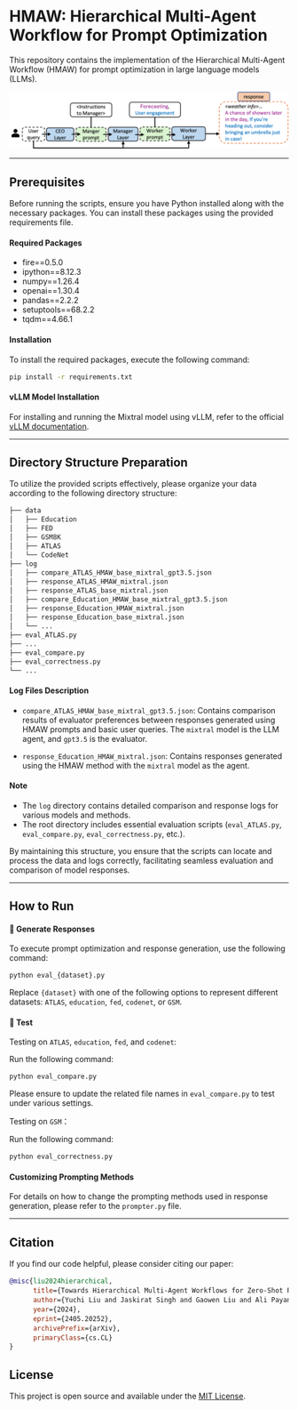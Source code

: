 # HMAW: Hierarchical Multi-Agent Workflow for Prompt Optimization

This repository contains the implementation of the Hierarchical Multi-Agent Workflow (HMAW) for prompt optimization in large language models (LLMs).

![Figure 1](./workflow.png)

---

## Prerequisites

Before running the scripts, ensure you have Python installed along with the necessary packages. You can install these packages using the provided requirements file.

#### Required Packages

- fire==0.5.0
- ipython==8.12.3
- numpy==1.26.4
- openai==1.30.4
- pandas==2.2.2
- setuptools==68.2.2
- tqdm==4.66.1

#### Installation

To install the required packages, execute the following command:

```bash
pip install -r requirements.txt
```

#### vLLM Model Installation

For installing and running the Mixtral model using vLLM, refer to the official [vLLM documentation](https://docs.vllm.ai/en/stable/).


---

## Directory Structure Preparation

To utilize the provided scripts effectively, please organize your data according to the following directory structure:

```
├── data
│   ├── Education
│   ├── FED
│   ├── GSM8K
│   ├── ATLAS
│   └── CodeNet
├── log
│   ├── compare_ATLAS_HMAW_base_mixtral_gpt3.5.json
│   ├── response_ATLAS_HMAW_mixtral.json
│   ├── response_ATLAS_base_mixtral.json
│   ├── compare_Education_HMAW_base_mixtral_gpt3.5.json
│   ├── response_Education_HMAW_mixtral.json
│   ├── response_Education_base_mixtral.json
│   └── ...
├── eval_ATLAS.py
├── ...
├── eval_compare.py
├── eval_correctness.py
└── ...
```

#### Log Files Description

- `compare_ATLAS_HMAW_base_mixtral_gpt3.5.json`: Contains comparison results of evaluator preferences between responses generated using HMAW prompts and basic user queries. The `mixtral` model is the LLM agent, and `gpt3.5` is the evaluator.
  
- `response_Education_HMAW_mixtral.json`: Contains responses generated using the HMAW method with the `mixtral` model as the agent.

#### Note
- The `log` directory contains detailed comparison and response logs for various models and methods.
- The root directory includes essential evaluation scripts (`eval_ATLAS.py`, `eval_compare.py`, `eval_correctness.py`, etc.).

By maintaining this structure, you ensure that the scripts can locate and process the data and logs correctly, facilitating seamless evaluation and comparison of model responses.

---


## How to Run

#### :wrench: Generate Responses

To execute prompt optimization and response generation, use the following command:

```bash
python eval_{dataset}.py
```

Replace `{dataset}` with one of the following options to represent different datasets: `ATLAS`, `education`, `fed`, `codenet`, or `GSM`.

#### :wrench: Test

Testing on `ATLAS`, `education`, `fed`, and `codenet`:

Run the following command:

```bash
python eval_compare.py
```

Please ensure to update the related file names in `eval_compare.py` to test under various settings.

Testing on `GSM`： 

Run the following command:

```bash
python eval_correctness.py
```



#### Customizing Prompting Methods

For details on how to change the prompting methods used in response generation, please refer to the `prompter.py` file.

---

## Citation
If you find our code helpful, please consider citing our paper:

```bibtex
@misc{liu2024hierarchical,
      title={Towards Hierarchical Multi-Agent Workflows for Zero-Shot Prompt Optimization}, 
      author={Yuchi Liu and Jaskirat Singh and Gaowen Liu and Ali Payani and Liang Zheng},
      year={2024},
      eprint={2405.20252},
      archivePrefix={arXiv},
      primaryClass={cs.CL}
}
```

## License

This project is open source and available under the [MIT License](LICENSE.md).

